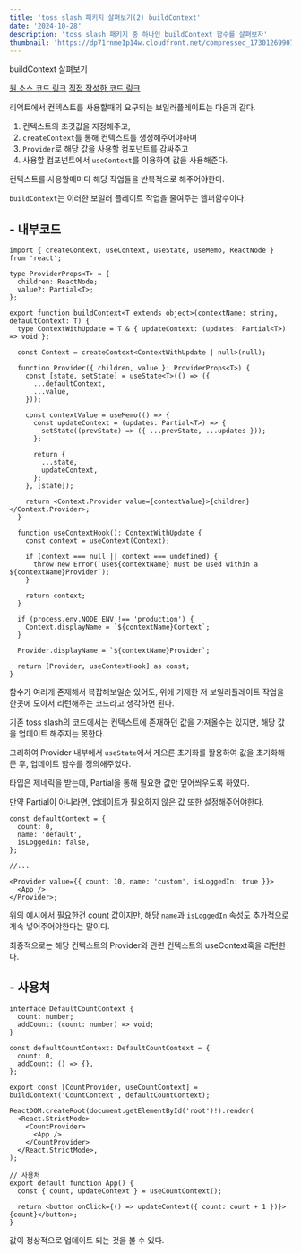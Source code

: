 ```yaml
---
title: 'toss slash 패키지 살펴보기(2) buildContext'
date: '2024-10-28'
description: 'toss slash 패키지 중 하나인 buildContext 함수를 살펴보자'
thumbnail: 'https://dp71rnme1p14w.cloudfront.net/compressed_1730126990757-toss-slash-2-buildContext.png'
---
```


buildContext 살펴보기

[원 소스 코드 링크](https://github.dev/toss/slash)
[직접 작성한 코드 링크](https://github.dev/brgndyy/brgndy-libraries)

리액트에서 컨텍스트를 사용할때의 요구되는 보일러플레이트는 다음과 같다.

1. 컨텍스트의 초깃값을 지정해주고,
2. `createContext`를 통해 컨텍스트를 생성해주어야하며
3. `Provider`로 해당 값을 사용할 컴포넌트를 감싸주고
4. 사용할 컴포넌트에서 `useContext`를 이용하여 값을 사용해준다.

컨텍스트를 사용할때마다 해당 작업들을 반복적으로 해주어야한다.

`buildContext`는 이러한 보일러 플레이트 작업을 줄여주는 헬퍼함수이다.

## - 내부코드

```tsx
import { createContext, useContext, useState, useMemo, ReactNode } from 'react';

type ProviderProps<T> = {
  children: ReactNode;
  value?: Partial<T>;
};

export function buildContext<T extends object>(contextName: string, defaultContext: T) {
  type ContextWithUpdate = T & { updateContext: (updates: Partial<T>) => void };

  const Context = createContext<ContextWithUpdate | null>(null);

  function Provider({ children, value }: ProviderProps<T>) {
    const [state, setState] = useState<T>(() => ({
      ...defaultContext,
      ...value,
    }));

    const contextValue = useMemo(() => {
      const updateContext = (updates: Partial<T>) => {
        setState((prevState) => ({ ...prevState, ...updates }));
      };

      return {
        ...state,
        updateContext,
      };
    }, [state]);

    return <Context.Provider value={contextValue}>{children}</Context.Provider>;
  }

  function useContextHook(): ContextWithUpdate {
    const context = useContext(Context);

    if (context === null || context === undefined) {
      throw new Error(`use${contextName} must be used within a ${contextName}Provider`);
    }

    return context;
  }

  if (process.env.NODE_ENV !== 'production') {
    Context.displayName = `${contextName}Context`;
  }

  Provider.displayName = `${contextName}Provider`;

  return [Provider, useContextHook] as const;
}
```

함수가 여러개 존재해서 복잡해보일순 있어도, 위에 기재한 저 보일러플레이트 작업을 한곳에 모아서 리턴해주는 코드라고 생각하면 된다.

기존 toss slash의 코드에서는 컨텍스트에 존재하던 값을 가져올수는 있지만, 해당 값을 업데이트 해주지는 못한다.

그리하여 Provider 내부에서 `useState`에서 게으른 초기화를 활용하여 값을 초기화해준 후, 업데이트 함수를 정의해주었다.

타입은 제네릭을 받는데, Partial을 통해 필요한 값만 덮어씌우도록 하였다.

만약 Partial이 아니라면, 업데이트가 필요하지 않은 값 또한 설정해주어야한다.

```tsx
const defaultContext = {
  count: 0,
  name: 'default',
  isLoggedIn: false,
};

//...

<Provider value={{ count: 10, name: 'custom', isLoggedIn: true }}>
  <App />
</Provider>;
```

위의 예시에서 필요한건 count 값이지만, 해당 `name`과 `isLoggedIn` 속성도 추가적으로 계속 넣어주어야한다는 말이다.

최종적으로는 해당 컨텍스트의 Provider와 관련 컨텍스트의 useContext훅을 리턴한다.

## - 사용처

```tsx
interface DefaultCountContext {
  count: number;
  addCount: (count: number) => void;
}

const defaultCountContext: DefaultCountContext = {
  count: 0,
  addCount: () => {},
};

export const [CountProvider, useCountContext] = buildContext('CountContext', defaultCountContext);

ReactDOM.createRoot(document.getElementById('root')!).render(
  <React.StrictMode>
    <CountProvider>
      <App />
    </CountProvider>
  </React.StrictMode>,
);

// 사용처
export default function App() {
  const { count, updateContext } = useCountContext();

  return <button onClick={() => updateContext({ count: count + 1 })}>{count}</button>;
}
```

값이 정상적으로 업데이트 되는 것을 볼 수 있다.
